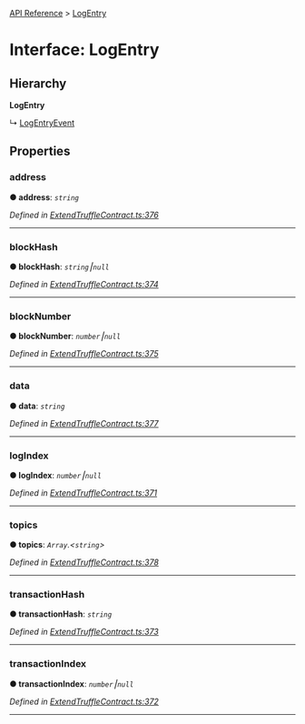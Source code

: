 [API Reference](../README.md) > [LogEntry](../interfaces/LogEntry.md)



# Interface: LogEntry

## Hierarchy

**LogEntry**

↳  [LogEntryEvent](LogEntryEvent.md)









## Properties
<a id="address"></a>

###  address

**●  address**:  *`string`* 

*Defined in [ExtendTruffleContract.ts:376](https://github.com/daostack/arc.js/blob/61e5f90/lib/ExtendTruffleContract.ts#L376)*





___

<a id="blockHash"></a>

###  blockHash

**●  blockHash**:  *`string`⎮`null`* 

*Defined in [ExtendTruffleContract.ts:374](https://github.com/daostack/arc.js/blob/61e5f90/lib/ExtendTruffleContract.ts#L374)*





___

<a id="blockNumber"></a>

###  blockNumber

**●  blockNumber**:  *`number`⎮`null`* 

*Defined in [ExtendTruffleContract.ts:375](https://github.com/daostack/arc.js/blob/61e5f90/lib/ExtendTruffleContract.ts#L375)*





___

<a id="data"></a>

###  data

**●  data**:  *`string`* 

*Defined in [ExtendTruffleContract.ts:377](https://github.com/daostack/arc.js/blob/61e5f90/lib/ExtendTruffleContract.ts#L377)*





___

<a id="logIndex"></a>

###  logIndex

**●  logIndex**:  *`number`⎮`null`* 

*Defined in [ExtendTruffleContract.ts:371](https://github.com/daostack/arc.js/blob/61e5f90/lib/ExtendTruffleContract.ts#L371)*





___

<a id="topics"></a>

###  topics

**●  topics**:  *`Array`.<`string`>* 

*Defined in [ExtendTruffleContract.ts:378](https://github.com/daostack/arc.js/blob/61e5f90/lib/ExtendTruffleContract.ts#L378)*





___

<a id="transactionHash"></a>

###  transactionHash

**●  transactionHash**:  *`string`* 

*Defined in [ExtendTruffleContract.ts:373](https://github.com/daostack/arc.js/blob/61e5f90/lib/ExtendTruffleContract.ts#L373)*





___

<a id="transactionIndex"></a>

###  transactionIndex

**●  transactionIndex**:  *`number`⎮`null`* 

*Defined in [ExtendTruffleContract.ts:372](https://github.com/daostack/arc.js/blob/61e5f90/lib/ExtendTruffleContract.ts#L372)*





___


